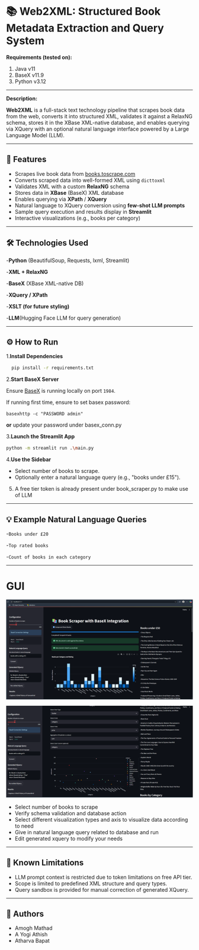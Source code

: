 # 📚 Web2XML: Structured Book Metadata Extraction and Query System

**Requirements (tested on):**
1. Java v11
2. BaseX v11.9
3. Python v3.12

---

**Description:**

**Web2XML** is a full-stack text technology pipeline that scrapes book data from the web, converts it into structured XML, validates it against a RelaxNG schema, stores it in the XBase XML-native database, and enables querying via XQuery with an optional natural language interface powered by a Large Language Model (LLM).

---

## 🚀 Features

- Scrapes live book data from [books.toscrape.com](https://books.toscrape.com)
- Converts scraped data into well-formed XML using `dicttoxml`
- Validates XML with a custom **RelaxNG** schema
- Stores data in **XBase** (BaseX) XML database
- Enables querying via **XPath** / **XQuery**
- Natural language to XQuery conversion using **few-shot LLM prompts**
- Sample query execution and results display in **Streamlit**
- Interactive visualizations (e.g., books per category)

---

## 🛠️ Technologies Used

-**Python** (BeautifulSoup, Requests, lxml, Streamlit)

-**XML + RelaxNG**

-**BaseX** (XBase XML-native DB)

-**XQuery / XPath**

-**XSLT (for future styling)**

-**LLM**(Hugging Face LLM for query generation)

---

## ⚙️ How to Run

1.**Install Dependencies**

```bash
  pip install -r requirements.txt
```

2.**Start BaseX Server**

  Ensure [BaseX](https://basex.org/download/) is running locally on port `1984`.

  If running first time, ensure to set basex password:

```
basexhttp -c "PASSWORD admin"
```

 **or** update your password under basex_conn.py

3.**Launch the Streamlit App**

```bash
python -m streamlit run .\main.py
```

4.**Use the Sidebar**

- Select number of books to scrape.
- Optionally enter a natural language query (e.g., "books under £15").

5. A free tier token is already present under book_scraper.py to make use of LLM

---

## 💡 Example Natural Language Queries

-`Books under £20`

-`Top rated books`

-`Count of books in each category`

---



# GUI

![1753645121186](image/readme/1753645121186.png)

![1753645150177](image/readme/1753645150177.png)

- Select number of books to scrape
- Verify schema validation and database action
- Select different visualization types and axis to visualize data according to need
- Give in natural language query related to database and run
- Edit generated xquery to modify your needs
---

## 🧠 Known Limitations

- LLM prompt context is restricted due to token limitations on free API tier.
- Scope is limited to predefined XML structure and query types.
- Query sandbox is provided for manual correction of generated XQuery.

---

## 👥 Authors

- Amogh Mathad
- A Yogi Athish
- Atharva Bapat

